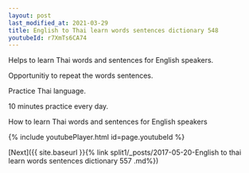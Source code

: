 ```yaml
---
layout: post
last_modified_at: 2021-03-29
title: English to Thai learn words sentences dictionary 548 
youtubeId: r7XmTs6CA74
---
```

 
 
Helps to learn Thai words and sentences for English speakers.

Opportunitiy to repeat the words sentences. 

Practice Thai language. 
 
10 minutes practice every day. 
 
How to learn Thai words and sentences for English speakers 
 
{% include youtubePlayer.html id=page.youtubeId %}
 
 
[Next]({{ site.baseurl }}{% link  split1/_posts/2017-05-20-English to thai learn words sentences dictionary 557 .md%})
 
